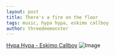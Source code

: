 ```yaml
---
layout: post
title: There's a fire on the floor
tags: music, hypa hypa, eskimo callboy
author: threedeemonster
---
```


[Hypa Hypa - Eskimo Callboy](https://youtu.be/75Mw8r5gW8E)
![Image](https://threedeemonster.mo.cloudinary.net/assets/hypa-hypa.jpeg)